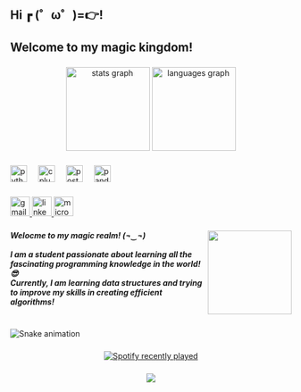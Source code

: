 <h2 align="left">Hi ┏ (゜ω゜)=👉! <br><br>Welcome to my magic kingdom!</h2>

###

<div align="center">
  <img src="https://github-readme-stats.vercel.app/api?username=lemuela1&hide_title=false&hide_rank=false&show_icons=true&include_all_commits=true&count_private=true&disable_animations=false&theme=dracula&locale=en&hide_border=false" height="150" alt="stats graph"  />
  <img src="https://github-readme-stats.vercel.app/api/top-langs?username=lemuela1&locale=en&hide_title=false&layout=compact&card_width=320&langs_count=5&theme=dracula&hide_border=false" height="150" alt="languages graph"  />
</div>

###

<div align="left">
  <img src="https://cdn.jsdelivr.net/gh/devicons/devicon/icons/python/python-original.svg" height="30" alt="python logo"  />
  <img width="12" />
  <img src="https://cdn.jsdelivr.net/gh/devicons/devicon/icons/cplusplus/cplusplus-original.svg" height="30" alt="cplusplus logo"  />
  <img width="12" />
  <img src="https://cdn.jsdelivr.net/gh/devicons/devicon/icons/postgresql/postgresql-original.svg" height="30" alt="postgresql logo"  />
  <img width="12" />
  <img src="https://cdn.jsdelivr.net/gh/devicons/devicon/icons/pandas/pandas-original.svg" height="30" alt="pandas logo"  />
</div>

###

<div align="left">
  <a href="lemueladoge@gmail.com" target="_blank">
    <img src="https://img.shields.io/static/v1?message=Gmail&logo=gmail&label=&color=D14836&logoColor=white&labelColor=&style=for-the-badge" height="35" alt="gmail logo"  />
  </a>
  <a href="www.linkedin.com/in/leoisthebest" target="_blank">
    <img src="https://img.shields.io/static/v1?message=LinkedIn&logo=linkedin&label=&color=0077B5&logoColor=white&labelColor=&style=for-the-badge" height="35" alt="linkedin logo"  />
  </a>
  <a href="dy4874s@MissouriState.edu" target="_blank">
    <img src="https://img.shields.io/static/v1?message=Outlook&logo=microsoft-outlook&label=&color=0078D4&logoColor=white&labelColor=&style=for-the-badge" height="35" alt="microsoft-outlook logo"  />
  </a>
</div>

###

<img align="right" height="150" src="https://i.giphy.com/media/v1.Y2lkPTc5MGI3NjExcWdxbDNpamJkZnpwcHJvY3dtZXJ1MW41MThzNnJqOWRhYnFyczBqNiZlcD12MV9pbnRlcm5hbF9naWZfYnlfaWQmY3Q9Zw/7NoNw4pMNTvgc/giphy.gif"  />

###

<h5 align="left">Welocme to my magic realm! (¬‿¬)<br><br>I am a student passionate about learning all the fascinating programming knowledge in the world! 😎<br>Currently, I am learning data structures and trying to improve my skills in creating efficient algorithms!</h5>

###

<br clear="both">

<img src="https://raw.githubusercontent.com/lemuela1/lemuela1/output/snake.svg" alt="Snake animation" />

###

<div align="center">
  <a href="https://open.spotify.com/user/31oc2wspqemzygicmm7hzbgrrhme">
    <img src="https://spotify-recently-played-readme.vercel.app/api?user=31oc2wspqemzygicmm7hzbgrrhme&count=5&unique=false" alt="Spotify recently played"  />
  </a>
</div>

###

<div align="center">
  <img src="https://profile-counter.glitch.me/lemuela1/count.svg?"  />
</div>

###
